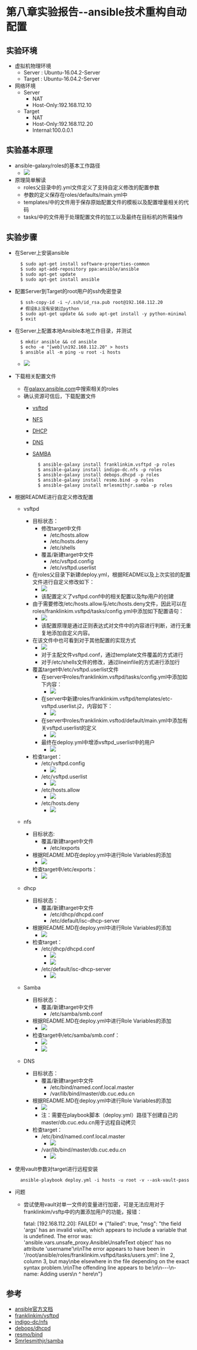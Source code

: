 # 第八章实验报告--ansible技术重构自动配置
## 实验环境
* 虚拟机物理环境
	* Server : Ubuntu-16.04.2-Server
	* Target : Ubuntu-16.04.2-Server
* 网络环境
	* Server
		* NAT
		* Host-Only:192.168.112.10
	* Target
		* NAT
		* Host-Only:192.168.112.20
		* Internal:100.0.0.1
## 实验基本原理
* ansible-galaxy/roles的基本工作路径
	* ![](image/14.PNG)
* 原理简单解读
	* roles父目录中的.yml文件定义了支持自定义修改的配置参数
	* 参数的定义保存在roles/defaults/main.yml中
	* templates/中的文件用于保存原始配置文件的模板以及配置增量相关的代码
	* tasks/中的文件用于处理配置文件的加工以及最终在目标机的所需操作
## 实验步骤
* 在Server上安装ansible

		$ sudo apt-get install software-properties-common
		$ sudo apt-add-repository ppa:ansible/ansible
		$ sudo apt-get update
		$ sudo apt-get install ansible
* 配置Server到Target的root用户的ssh免密登录
	
		$ ssh-copy-id -i ~/.ssh/id_rsa.pub root@192.168.112.20
		# 假设B上没有安装过python
		$ sudo apt-get update && sudo apt-get install -y python-minimal
		$ exit
* 在Server上配置本地Ansible本地工作目录，并测试
	
		$ mkdir ansible && cd ansible
		$ echo -e "[web]\n192.168.112.20" > hosts
		$ ansible all -m ping -u root -i hosts
	* ![](image/1.PNG)
* 下载相关配置文件
	* 在[galaxy.ansible.com](https://galaxy.ansible.com/)中搜索相关的roles
	* 确认资源可信后，下载配置文件
		* [vsftpd](https://galaxy.ansible.com/franklinkim/vsftpd/)
		* [NFS](https://galaxy.ansible.com/indigo-dc/nfs/)
		* [DHCP](https://galaxy.ansible.com/debops/dhcpd/)
		* [DNS](https://galaxy.ansible.com/resmo/bind/)
		* [SAMBA](https://galaxy.ansible.com/mrlesmithjr/samba/)

				$ ansible-galaxy install franklinkim.vsftpd -p roles
				$ ansible-galaxy install indigo-dc.nfs -p roles
				$ ansible-galaxy install debops.dhcpd -p roles
				$ ansible-galaxy install resmo.bind -p roles
				$ ansible-galaxy install mrlesmithjr.samba -p roles

* 根据README进行自定义修改配置
	* vsftpd
		* 目标状态：
			* 修改target中文件
				* /etc/hosts.allow
				* /etc/hosts.deny
				* /etc/shells
			* 覆盖/新建target中文件
				* /etc/vsftpd.config
				* /etc/vsftpd.userlist
		* 在roles父目录下新建deploy.yml，根据README以及上次实验的配置文件进行自定义修改如下：
			* ![](image/7.PNG)
			* 该配置定义了vsftpd.conf中的相关配置以及ftp用户的创建
		* 由于需要修改/etc/hosts.allow与/etc/hosts.deny文件，因此可以在roles/franklinkim.vsftpd/tasks/config.yml中添加如下配置语句：
			* ![](image/8.PNG)
			* 该配置原理是通过正则表达式对文件中的内容进行判断，进行无重复地添加自定义内容。
		* 在该文件中也可看到对于其他配置的实现方式
			* ![](image/9.PNG)
			* 对于主配文件vsftpd.conf，通过template文件覆盖的方式进行
			* 对于/etc/shells文件的修改，通过lineinfile的方式进行添加行
		* 覆盖target中/etc/vsftpd.userlist文件
			* 在server中roles/franklinkim.vsftpd/tasks/config.yml中添加如下内容：
				* ![](image/10.PNG)
			* 在server中新建roles/franklinkim.vsftpd/templates/etc-vsftpd.userlist.j2，内容如下：
				* ![](image/11.PNG)
			* 在server中roles/franklinkim.vsftod/default/main.yml中添加有关vsftpd.userlist的定义
				* ![](image/12.PNG)
			* 最终在deploy.yml中增添vsftpd_userlist中的用户
				* ![](image/13.PNG)
		* 检查target：
			* /etc/vsftpd.config
				* ![](image/23.PNG)
			* /etc/vsftpd.userlist
				* ![](image/24.PNG)
			* /etc/hosts.allow
				* ![](image/25.PNG)
			* /etc/hosts.deny
				* ![](image/26.PNG)
	* nfs
		* 目标状态: 
			* 覆盖/新建target中文件
				* /etc/exports
		* 根据README.MD在deploy.yml中进行Role Variables的添加
			* ![](image/2.PNG)
		* 检查target中/etc/exports：
			* ![](image/22.PNG)

	* dhcp
		* 目标状态：
			* 覆盖/新建target中文件
				* /etc/dhcp/dhcpd.conf
				* /etc/default/isc-dhcp-server
		* 根据README.MD在deploy.yml中进行Role Variables的添加
			* ![](image/3.PNG)
		* 检查target：
			* /etc/dhcp/dhcpd.conf
				* ![](image/20.PNG)
				* ![](image/21.PNG)
			* /etc/default/isc-dhcp-server
				* ![](image/27.PNG)
	* Samba
		* 目标状态：
			* 覆盖/新建target中文件
				* /etc/samba/smb.conf
		* 根据README.MD在deploy.yml中进行Role Variables的添加
			* ![](image/4.PNG)
		* 检查target中/etc/samba/smb.conf：
			* ![](image/18.PNG)
			* ![](image/19.PNG)
	* DNS
		* 目标状态：
			* 覆盖/新建target中文件
				* /etc/bind/named.conf.local.master
				* /var/lib/bind/master/db.cuc.edu.cn
		* 根据README.MD在deploy.yml中进行Role Variables的添加
			* ![](image/5.PNG)
			* 注：需要在playbook脚本（deploy.yml）路径下创建自己的master/db.cuc.edu.cn用于远程自动拷贝
		* 检查target：
			* /etc/bind/named.conf.local.master
				* ![](image/6.PNG)
			* /var/lib/bind/master/db.cuc.edu.cn
				* ![](image/17.PNG)
* 使用vault参数对target进行远程安装

		ansible-playbook deploy.yml -i hosts -u root -v --ask-vault-pass
* 问题
	* 尝试使用vault对单一文件的变量进行加密，可是无法应用对于franklinkim/vsftp中的内置添加用户的功能，报错：

		fatal: [192.168.112.20]: FAILED! => {"failed": true, "msg": "the field 'args' has an invalid value, which appears to include a variable that is undefined. The error was: 'ansible.vars.unsafe_proxy.AnsibleUnsafeText object' has no attribute 'username'\n\nThe error appears to have been in '/root/ansible/roles/franklinkim.vsftpd/tasks/users.yml': line 2, column 3, but may\nbe elsewhere in the file depending on the exact syntax problem.\n\nThe offending line appears to be:\n\n---\n- name: Adding users\n  ^ here\n"}


## 参考
* [ansible官方文档](http://docs.ansible.com/ansible/)
* [franklinkim/vsftpd](https://galaxy.ansible.com/franklinkim/vsftpd/)
* [indigo-dc/nfs](https://galaxy.ansible.com/indigo-dc/nfs/)
* [debops/dhcpd](https://galaxy.ansible.com/debops/dhcpd/)
* [resmo/bind](https://galaxy.ansible.com/resmo/bind/)
* [Smrlesmithjr/samba](https://galaxy.ansible.com/mrlesmithjr/samba/)
